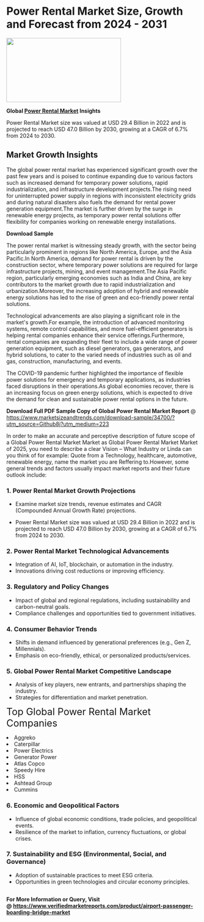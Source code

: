 <H1>Power Rental Market Size, Growth and Forecast from 2024 - 2031</H1><img class="aligncenter size-medium wp-image-584254" src="https://thirdeyenews.in/wp-content/uploads/2024/09/Global-Market-Research-300x168.jpeg" alt="" width="300" height="168" /><p><strong>Global&nbsp;<a href="https://www.marketsizeandtrends.com/download-sample/34700/?utm_source=Github8j?utm_medium=223">Power Rental Market</a> Insights</strong></p><p>Power Rental Market size was valued at USD 29.4 Billion in 2022 and is projected to reach USD 47.0 Billion by 2030, growing at a CAGR of 6.7% from 2024 to 2030.</p><p><h2>Market Growth Insights</h2> <p>The global power rental market has experienced significant growth over the past few years and is poised to continue expanding due to various factors such as increased demand for temporary power solutions, rapid industrialization, and infrastructure development projects.The rising need for uninterrupted power supply in regions with inconsistent electricity grids and during natural disasters also fuels the demand for rental power generation equipment.The market is further driven by the surge in renewable energy projects, as temporary power rental solutions offer flexibility for companies working on renewable energy installations.</p> <p><strong>Download Sample</strong></p> <p>The power rental market is witnessing steady growth, with the sector being particularly prominent in regions like North America, Europe, and the Asia Pacific.In North America, demand for power rental is driven by the construction sector, where temporary power solutions are required for large infrastructure projects, mining, and event management.The Asia Pacific region, particularly emerging economies such as India and China, are key contributors to the market growth due to rapid industrialization and urbanization.Moreover, the increasing adoption of hybrid and renewable energy solutions has led to the rise of green and eco-friendly power rental solutions.</p> <p>Technological advancements are also playing a significant role in the market's growth.For example, the introduction of advanced monitoring systems, remote control capabilities, and more fuel-efficient generators is helping rental companies enhance their service offerings.Furthermore, rental companies are expanding their fleet to include a wide range of power generation equipment, such as diesel generators, gas generators, and hybrid solutions, to cater to the varied needs of industries such as oil and gas, construction, manufacturing, and events.</p> <p>The COVID-19 pandemic further highlighted the importance of flexible power solutions for emergency and temporary applications, as industries faced disruptions in their operations.As global economies recover, there is an increasing focus on green energy solutions, which is expected to drive the demand for clean and sustainable power rental options in the future.</p> <p><span class=""><strong>Download Full PDF Sample Copy of Global Power Rental Market Report</strong> @ <a href="https://www.marketsizeandtrends.com/download-sample/34700/?utm_source=Github8j?utm_medium=223" target="_blank">https://www.marketsizeandtrends.com/download-sample/34700/?utm_source=Github8j?utm_medium=223</a></span></p><p>In order to make an accurate and perceptive description of future scope of a Global&nbsp;Power Rental Market Market as Global&nbsp;Power Rental Market Market of 2025, you need to describe a clear Vision &ndash; What Industry or Linda can you think of for example: Quote from a Technology, healthcare, automotive, renewable energy, name the market you are Reffering to.However, some general trends and factors usually impact market reports and their future outlook include:</p><h3>1.&nbsp;<strong>Power Rental Market Growth Projections</strong></h3><ul><li>Examine market size trends, revenue estimates and CAGR (Compounded Annual Growth Rate) projections.</li><li><p>Power Rental Market size was valued at USD 29.4 Billion in 2022 and is projected to reach USD 47.0 Billion by 2030, growing at a CAGR of 6.7% from 2024 to 2030.</p></li></ul><h3>2.&nbsp;<strong>Power Rental Market Technological Advancements</strong></h3><ul><li>Integration of AI, IoT, blockchain, or automation in the industry.</li><li>Innovations driving cost reductions or improving efficiency.</li></ul><h3>3.&nbsp;<strong>Regulatory and Policy Changes</strong></h3><ul><li>Impact of global and regional regulations, including sustainability and carbon-neutral goals.</li><li>Compliance challenges and opportunities tied to government initiatives.</li></ul><h3>4.&nbsp;<strong>Consumer Behavior Trends</strong></h3><ul><li>Shifts in demand influenced by generational preferences (e.g., Gen Z, Millennials).</li><li>Emphasis on eco-friendly, ethical, or personalized products/services.</li></ul><h3>5.&nbsp;<strong>Global Power Rental Market Competitive Landscape</strong></h3><ul><li>Analysis of key players, new entrants, and partnerships shaping the industry.</li><li>Strategies for differentiation and market penetration.</li></ul><p data-pm-slice="1 1 []"><span style="color: inherit; font-family: inherit; font-size: 25px;">Top Global Power Rental Market Companies</span></p><div class="" data-test-id=""><p><li>Aggreko</li><li> Caterpillar</li><li> Power Electrics</li><li> Generator Power</li><li> Atlas Copco</li><li> Speedy Hire</li><li> HSS</li><li> Ashtead Group</li><li> Cummins</li></p></div><h3>6.&nbsp;<strong>Economic and Geopolitical Factors</strong></h3><ul><li>Influence of global economic conditions, trade policies, and geopolitical events.</li><li>Resilience of the market to inflation, currency fluctuations, or global crises.</li></ul><h3>7.&nbsp;<strong>Sustainability and ESG (Environmental, Social, and Governance)</strong></h3><ul><li>Adoption of sustainable practices to meet ESG criteria.</li><li>Opportunities in green technologies and circular economy principles.</li></ul><h2><strong style="font-size: 14px;">For More Information or Query, Visit @&nbsp;</strong><a style="background-color: #ffffff; font-size: 14px;" href="https://www.marketsizeandtrends.com/report/power-rental-market/" target="_blank">https://www.verifiedmarketreports.com/product/airport-passenger-boarding-bridge-market</a></h2>